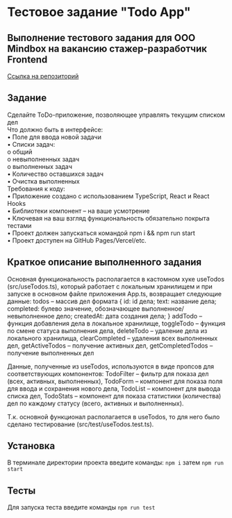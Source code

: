 # Тестовое задание "Todo App"

## Выполнение тестового задания для ООО Mindbox на вакансию стажер-разработчик Frontend
[Ссылка на репозиторий]()

## Задание
Сделайте ToDo-приложение, позволяющее управлять текущим списком дел  
Что должно быть в интерфейсе:  
•	Поле для ввода новой задачи  
•	Списки задач:  
o	общий  
o	невыполненных задач  
o	выполненных задач  
•	Количество оставшихся задач  
•	Очистка выполненных  
Требования к коду:  
•	Приложение создано с использованием TypeScript, React и React Hooks  
•	Библиотеки компонент – на ваше усмотрение  
•	Ключевая на ваш взгляд функциональность обязательно покрыта тестами  
•	Проект должен запускаться командой npm i && npm run start  
•	Проект доступен на GitHub Pages/Vercel/etc.  

## Краткое описание выполненного задания
Основная функциональность располагается в кастомном хуке useTodos (src/useTodos.ts), который работает с локальным хранилищем и при запуске в основном файле приложения App.ts, возвращает следующие данные:
  todos – массив дел формата
  {
    id: id дела;
    text: название дела;
    completed: булево значение, обозначающее выполненное/невыполненное дело;
    createdAt: дата создания дела;
  }
    addTodo – функция добавления дела в локальное хранилище,
    toggleTodo – функция по смене статуса выполнения дела,
    deleteTodo – удаление дела из локального хранилища,
    clearCompleted – удаления всех выполненных дел,
    getActiveTodos – получение активных дел,
    getCompletedTodos – получение выполненных дел

Данные, полученные из useTodos, используются в виде пропсов для соответствующих компонентов:
TodoFilter – фильтр для показа дел (всех, активных, выполненных),
TodoForm – компонент для показа поля для ввода и сохранения нового дела,
TodoList – компонент для вывода списка дел,
TodoStats – компонент для показа статистики (количества) дел по каждому статусу (всего, активных и выполненных).

Т.к. основной функционал располагается в useTodos, то для него было сделано тестирование (src/test/useTodos.test.ts).

## Установка 
В терминале директории проекта введите команды: `npm i` затем `npm run start`

## Тесты
Для запуска теста введите команды `npm run test`